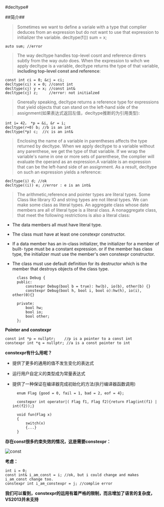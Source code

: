 #decltype#

##简介##
> Sometimes we want to define a variale with a type that complier deduces from an expression but do not want to use that expression to initializer the variable. 
	decltype(f()) sum = x;

	auto sum; //error


> The way decltype handles top-level cosnt and reference dirrers subtly from the way *auto* does. When the expression to wihch we apply decltype is a variable, decltype returns the type of that variable, **including top-level const and reference**:
	
	const int ci = 0; &cj = ci;
	decltype(ci) x = 0; //const int
	decltype(cj) y = x; //const int&
	decltype(cj) z;     //error: not initialzed

> Gnereally speaking, decltype returns a reference type for expressions that yield objects that can stand on the left-hand side of the assignment(如果表达式返回左值，decltype推断的为引用类型):

	int i= 42， *p = &i, &r = i;
	decltype(r+0) b; //b is an int
	decltype(*p) c;  //c is an int& 

> Enclosing the name of a variable in parentheses affects the type returned by decltype. When we apply decltype to a variable without any parenthese, we get the type of that variable. If we wrap the variable's name in one or more sets of parenthese, the complier will evaluate the operand as an expression.A variable is an expression that can be the left-hand side of an assignment. As a result, decltype on such an expression yields a reference:

	decltype(i) d; //ok
	decltype((i)) e; //error : e is an int&
> The arithmetic,reference and pointer types are literal types. Some Class like library IO and string types are not literal types. We can make some class as literal types.
An aggregate class whose date members are all of literal type is a literal class. A nonaggregate class, that meet the following restrictions is also a literal class:

* The data members all must have literal type.
* The class must have at least one constexpr constructor.
* If a data member has an in-class initializer, the initializer for a member of built- type must be a constant expression. or if the member has class type, the initializer must use the member's own constexpr constructor.
* The class must use default definition for its destructor which is the member that destroys objects of the class type.


	    class Debug {
	    public:
	    	constexpr Debug(bool b = true): hw(b), io(b), other(b) {}
	    	constexpr Debug(bool h, bool i, bool o):hw(h), io(i), other(0){}
	    
	    private:
	    	bool hw;
	    	bool io;
	    	bool other;
	    };
    
**Pointer  and constexpr**

	const int *p = nullptr;    //p is a pointer to a const int
	constexpr int *q = nullptr; //a is a const pointer to int
	
	
**constexpr有什么用呢？**

* 提供了更多的通用的值不发生变化的表达式
* 运行用户自定义的类型成为常量表达式
* 提供了一种保证在编译器完成初始化的方法(执行编译器函数调用)

		enum Flag {good = 0, fail = 1, bad = 2, eof = 4};
		
		constepxr int operator|( Flag f1, Flag f2){return Flag(int(f1) | int(f2));}
		
		void fun(Flag x)
		{
			switch(x)
			{...}
		}	


**存在const很多约束失效的情况，这是需要constexpr：**

![const](http://p.blog.csdn.net/images/p_blog_csdn_net/hikaliv@gmail.com/576581/o_Capture_thumb_633868356432343750.jpg)

**考虑：**

	int i = 0;
	const int& i_am_const = i; //ok, but i could change and makes i_am_const change too.
	constexpr int i_am_constexpr = j; //complie error

**我们可以看到，constexpr的运用有着严格的限制，而且增加了语言的复杂度，VS2013并未支持**
